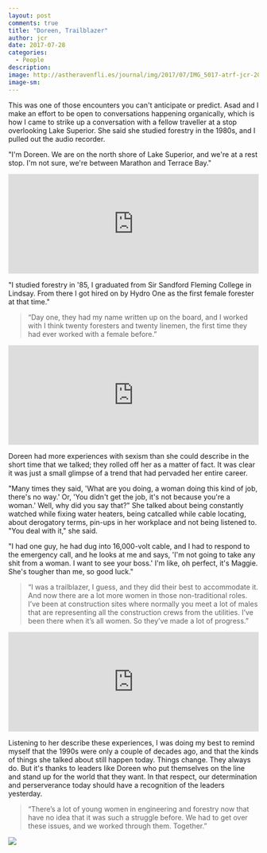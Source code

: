 ```yaml
---
layout: post
comments: true
title: "Doreen, Trailblazer"
author: jcr
date: 2017-07-28
categories:
  - People
description:
image: http://astheravenfli.es/journal/img/2017/07/IMG_5017-atrf-jcr-2000-web.jpg
image-sm:
--- 
```


This was one of those encounters you can't anticipate or predict. Asad and I make an effort to be open to conversations happening organically, which is how I came to strike up a conversation with a fellow traveller at a stop overlooking Lake Superior. She said she studied forestry in the 1980s, and I pulled out the audio recorder.

"I'm Doreen. We are on the north shore of Lake Superior, and we're at a rest stop. I'm not sure, we're between Marathon and Terrace Bay."

<iframe width="100%" height="200" scrolling="no" frameborder="no" src="https://w.soundcloud.com/player/?url=https%3A//api.soundcloud.com/tracks/335266099&amp;auto_play=false&amp;hide_related=false&amp;show_comments=true&amp;show_user=true&amp;show_reposts=false&amp;visual=true"></iframe>

"I studied forestry in '85, I graduated from Sir Sandford Fleming College in Lindsay. From there I got hired on by Hydro One as the first female forester at that time."

<blockquote>&ldquo;Day one, they had my name written up on the board, and I worked with I think twenty foresters and twenty linemen, the first time they had ever worked with a female before.&rdquo;</blockquote>

<iframe width="100%" height="200" scrolling="no" frameborder="no" src="https://w.soundcloud.com/player/?url=https%3A//api.soundcloud.com/tracks/335266103&amp;auto_play=false&amp;hide_related=false&amp;show_comments=true&amp;show_user=true&amp;show_reposts=false&amp;visual=true"></iframe>

Doreen had more experiences with sexism than she could describe in the short time that we talked; they rolled off her as a matter of fact. It was clear it was just a small glimpse of a trend that had pervaded her entire career.

"Many times they said, 'What are you doing, a woman doing this kind of job, there's no way.' Or, 'You didn't get the job, it's not because you're a woman.' Well, why did you say that?" She talked about being constantly watched while fixing water heaters, being catcalled while cable locating, about derogatory terms, pin-ups in her workplace and not being listened to. "You deal with it," she said.

"I had one guy, he had dug into 16,000-volt cable, and I had to respond to the emergency call, and he looks at me and says, 'I'm not going to take any shit from a woman. I want to see your boss.' I'm like, oh perfect, it's Maggie. She's tougher than me, so good luck."

<blockquote>&ldquo;I was a trailblazer, I guess, and they did their best to accommodate it. And now there are a lot more women in those non-traditional roles. I&rsquo;ve been at construction sites where normally you meet a lot of males that are representing all the construction crews from the utilities. I&rsquo;ve been there when it&rsquo;s all women. So they&rsquo;ve made a lot of progress.&rdquo;</blockquote>

<iframe width="100%" height="200" scrolling="no" frameborder="no" src="https://w.soundcloud.com/player/?url=https%3A//api.soundcloud.com/tracks/335266107&amp;auto_play=false&amp;hide_related=false&amp;show_comments=true&amp;show_user=true&amp;show_reposts=false&amp;visual=true"></iframe>

Listening to her describe these experiences, I was doing my best to remind myself that the 1990s were only a couple of decades ago, and that the kinds of things she talked about still happen today. Things change. They always do. But it's thanks to leaders like Doreen who put themselves on the line and stand up for the world that they want. In that respect, our determination and perserverance today should have a recognition of the leaders yesterday.

<blockquote>&ldquo;There&rsquo;s a lot of young women in engineering and forestry now that have no idea that it was such a struggle before. We had to get over these issues, and we worked through them. Together.&rdquo;</blockquote>

<img src="http://astheravenfli.es/journal/img/2017/07/IMG_5023-atrf-jcr-2000-web.jpg">